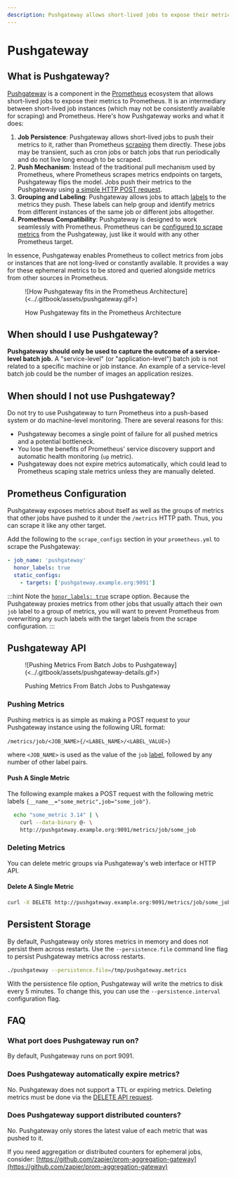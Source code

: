 ```yaml
---
description: Pushgateway allows short-lived jobs to expose their metrics to Prometheus.
---
```


# Pushgateway

## What is Pushgateway?

[Pushgateway](https://github.com/prometheus/pushgateway) is a component in the [Prometheus](broken-reference) ecosystem that allows short-lived jobs to expose their metrics to Prometheus. It is an intermediary between short-lived job instances (which may not be consistently available for scraping) and Prometheus. Here's how Pushgateway works and what it does:

1. **Job Persistence**: Pushgateway allows short-lived jobs to push their metrics to it, rather than Prometheus [scraping](overview.md#architecture) them directly. These jobs may be transient, such as cron jobs or batch jobs that run periodically and do not live long enough to be scraped.
2. **Push Mechanism**: Instead of the traditional pull mechanism used by Prometheus, where Prometheus scrapes metrics endpoints on targets, Pushgateway flips the model. Jobs push their metrics to the Pushgateway using [a simple HTTP POST request](pushgateway.md#pushing-metrics).
3. **Grouping and Labeling**: Pushgateway allows jobs to attach [labels](data-model.md#what-is-a-label) to the metrics they push. These labels can help group and identify metrics from different instances of the same job or different jobs altogether.
4. **Prometheus Compatibility**: Pushgateway is designed to work seamlessly with Prometheus. Prometheus can be [configured to scrape metrics](pushgateway.md#prometheus-configuration) from the Pushgateway, just like it would with any other Prometheus target.

In essence, Pushgateway enables Prometheus to collect metrics from jobs or instances that are not long-lived or constantly available. It provides a way for these ephemeral metrics to be stored and queried alongside metrics from other sources in Prometheus.

<figure>![How Pushgateway fits in the Prometheus Architecture](<../.gitbook/assets/pushgateway.gif>)<figcaption><p>How Pushgateway fits in the Prometheus Architecture</p></figcaption></figure>

## When should I use Pushgateway?

**Pushgateway should only be used to capture the outcome of a service-level batch job.** A "service-level" (or "application-level") batch job is not related to a specific machine or job instance. An example of a service-level batch job could be the number of images an application resizes.

## When should I not use Pushgateway?

Do not try to use Pushgateway to turn Prometheus into a push-based system or do machine-level monitoring. There are several reasons for this:

* Pushgateway becomes a single point of failure for all pushed metrics and a potential bottleneck.
* You lose the benefits of Prometheus' service discovery support and automatic health monitoring (`up` metric).
* Pushgateway does not expire metrics automatically, which could lead to Prometheus scaping stale metrics unless they are manually deleted.

## Prometheus Configuration

Pushgateway exposes metrics about itself as well as the groups of metrics that other jobs have pushed to it under the `/metrics` HTTP path. Thus, you can scrape it like any other target.

Add the following to the `scrape_configs` section in your `prometheus.yml` to scrape the Pushgateway:

```yaml title="prometheus.yml"
- job_name: 'pushgateway'
  honor_labels: true
  static_configs:
    - targets: ['pushgateway.example.org:9091']
```

:::hint
Note the [`honor_labels: true`](https://github.com/prometheus/pushgateway#about-the-job-and-instance-labels) scrape option. Because the Pushgateway proxies metrics from other jobs that usually attach their own `job` label to a group of metrics, you will want to prevent Prometheus from overwriting any such labels with the target labels from the scrape configuration.
:::

## Pushgateway API

<figure>![Pushing Metrics From Batch Jobs to Pushgateway](<../.gitbook/assets/pushgateway-details.gif>)<figcaption><p>Pushing Metrics From Batch Jobs to Pushgateway</p></figcaption></figure>

### Pushing Metrics

Pushing metrics is as simple as making a POST request to your Pushgateway instance using the following URL format:

`/metrics/job/<JOB_NAME>{/<LABEL_NAME>/<LABEL_VALUE>}`

where `<JOB_NAME>` is used as the value of the `job` [label](data-model.md#what-is-a-label), followed by any number of other label pairs.

#### Push A Single Metric

The following example makes a POST request with the following metric labels `{__name__="some_metric",job="some_job"}`.

```bash
  echo "some_metric 3.14" | \ 
    curl --data-binary @- \ 
    http://pushgateway.example.org:9091/metrics/job/some_job
```

### Deleting Metrics

You can delete metric groups via Pushgateway's web interface or HTTP API.

#### Delete A Single Metric

```bash
curl -X DELETE http://pushgateway.example.org:9091/metrics/job/some_job
```

## Persistent Storage

By default, Pushgateway only stores metrics in memory and does not persist them across restarts. Use the `--persistence.file` command line flag to persist Pushgateway metrics across restarts.

```bash
./pushgateway --persistence.file=/tmp/pushgateway.metrics
```

With the persistence file option, Pushgateway will write the metrics to disk every 5 minutes. To change this, you can use the `--persistence.interval` configuration flag.

## FAQ

### What port does Pushgateway run on?

By default, Pushgateway runs on port 9091.

### Does Pushgateway automatically expire metrics?

No. Pushgateway does not support a TTL or expiring metrics. Deleting metrics must be done via the [DELETE API request](pushgateway.md#deleting-metrics).

### Does Pushgateway support distributed counters?

No. Pushgateway only stores the latest value of each metric that was pushed to it.

If you need aggregation or distributed counters for ephemeral jobs, consider: [https://github.com/zapier/prom-aggregation-gateway](https://github.com/zapier/prom-aggregation-gateway)

